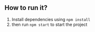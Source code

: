 
## How to run it?


1) Install dependencies using ``npm install``   
2) then run ``npm start`` to start the project
